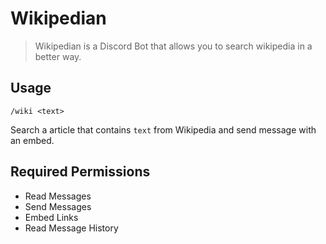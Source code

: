# Wikipedian

> Wikipedian is a Discord Bot that allows you to search wikipedia in a better way.

## Usage

`/wiki <text>`

Search a article that contains ` text ` from Wikipedia and send message with an embed.

## Required Permissions

- Read Messages
- Send Messages
- Embed Links
- Read Message History

